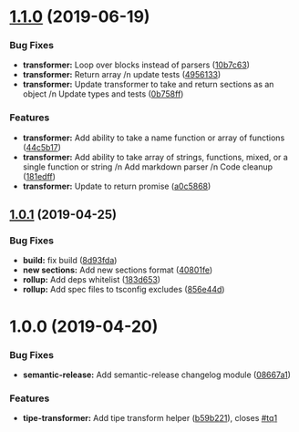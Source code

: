 # [1.1.0](https://github.com/tipeio/tipe-transformer/compare/v1.0.1...v1.1.0) (2019-06-19)


### Bug Fixes

* **transformer:** Loop over blocks instead of parsers ([10b7c63](https://github.com/tipeio/tipe-transformer/commit/10b7c63))
* **transformer:** Return array /n update tests ([4956133](https://github.com/tipeio/tipe-transformer/commit/4956133))
* **transformer:** Update transformer to take and return sections as an object /n Update types and tests ([0b758ff](https://github.com/tipeio/tipe-transformer/commit/0b758ff))


### Features

* **transformer:** Add ability to take a name function or array of functions ([44c5b17](https://github.com/tipeio/tipe-transformer/commit/44c5b17))
* **transformer:** Add ability to take array of strings, functions, mixed, or a single function or string /n Add markdown parser /n Code cleanup ([181edff](https://github.com/tipeio/tipe-transformer/commit/181edff))
* **transformer:** Update to return promise ([a0c5868](https://github.com/tipeio/tipe-transformer/commit/a0c5868))

## [1.0.1](https://github.com/tipeio/tipe-transformer/compare/v1.0.0...v1.0.1) (2019-04-25)


### Bug Fixes

* **build:** fix build ([8d93fda](https://github.com/tipeio/tipe-transformer/commit/8d93fda))
* **new sections:** Add new sections format ([40801fe](https://github.com/tipeio/tipe-transformer/commit/40801fe))
* **rollup:** Add deps whitelist ([183d653](https://github.com/tipeio/tipe-transformer/commit/183d653))
* **rollup:** Add spec files to tsconfig excludes ([856e44d](https://github.com/tipeio/tipe-transformer/commit/856e44d))

# 1.0.0 (2019-04-20)


### Bug Fixes

* **semantic-release:** Add semantic-release changelog module ([08667a1](https://github.com/tipeio/tipe-transformer/commit/08667a1))


### Features

* **tipe-transformer:** Add tipe transform helper ([b59b221](https://github.com/tipeio/tipe-transformer/commit/b59b221)), closes [#tq1](https://github.com/tipeio/tipe-transformer/issues/tq1)
